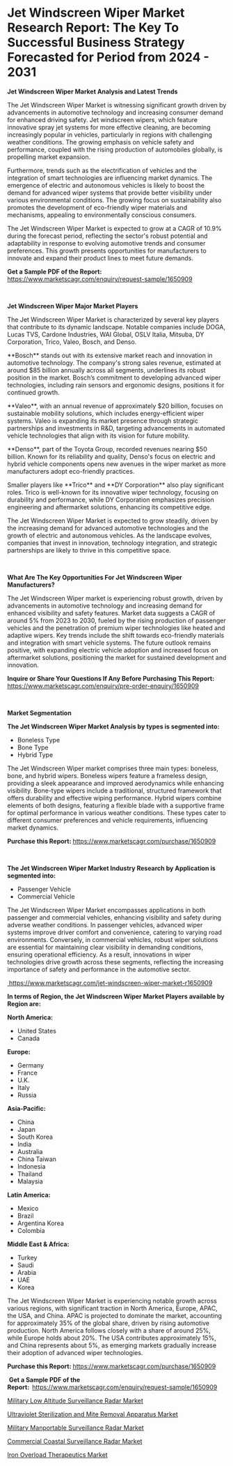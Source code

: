 <p><h1>Jet Windscreen Wiper Market Research Report: The Key To Successful Business Strategy Forecasted for Period from 2024 - 2031</h1></p><p><strong>Jet Windscreen Wiper Market Analysis and Latest Trends</strong></p>
<p><p>The Jet Windscreen Wiper Market is witnessing significant growth driven by advancements in automotive technology and increasing consumer demand for enhanced driving safety. Jet windscreen wipers, which feature innovative spray jet systems for more effective cleaning, are becoming increasingly popular in vehicles, particularly in regions with challenging weather conditions. The growing emphasis on vehicle safety and performance, coupled with the rising production of automobiles globally, is propelling market expansion.</p><p>Furthermore, trends such as the electrification of vehicles and the integration of smart technologies are influencing market dynamics. The emergence of electric and autonomous vehicles is likely to boost the demand for advanced wiper systems that provide better visibility under various environmental conditions. The growing focus on sustainability also promotes the development of eco-friendly wiper materials and mechanisms, appealing to environmentally conscious consumers.</p><p>The Jet Windscreen Wiper Market is expected to grow at a CAGR of 10.9% during the forecast period, reflecting the sector's robust potential and adaptability in response to evolving automotive trends and consumer preferences. This growth presents opportunities for manufacturers to innovate and expand their product lines to meet future demands.</p></p>
<p><strong>Get a Sample PDF of the Report:&nbsp;</strong> <a href="https://www.marketscagr.com/enquiry/request-sample/1650909?utm_campaign=1868&utm_medium=2&utm_source=Github&utm_content=ia&utm_term=08122024&utm_id=jet-windscreen-wiper">https://www.marketscagr.com/enquiry/request-sample/1650909</a></p>
<p>&nbsp;</p>
<p><strong>Jet Windscreen Wiper Major Market Players</strong></p>
<p><p>The Jet Windscreen Wiper Market is characterized by several key players that contribute to its dynamic landscape. Notable companies include DOGA, Lucas TVS, Cardone Industries, WAI Global, OSLV Italia, Mitsuba, DY Corporation, Trico, Valeo, Bosch, and Denso.</p><p>**Bosch** stands out with its extensive market reach and innovation in automotive technology. The company's strong sales revenue, estimated at around $85 billion annually across all segments, underlines its robust position in the market. Bosch’s commitment to developing advanced wiper technologies, including rain sensors and ergonomic designs, positions it for continued growth.</p><p>**Valeo**, with an annual revenue of approximately $20 billion, focuses on sustainable mobility solutions, which includes energy-efficient wiper systems. Valeo is expanding its market presence through strategic partnerships and investments in R&D, targeting advancements in automated vehicle technologies that align with its vision for future mobility.</p><p>**Denso**, part of the Toyota Group, recorded revenues nearing $50 billion. Known for its reliability and quality, Denso's focus on electric and hybrid vehicle components opens new avenues in the wiper market as more manufacturers adopt eco-friendly practices.</p><p>Smaller players like **Trico** and **DY Corporation** also play significant roles. Trico is well-known for its innovative wiper technology, focusing on durability and performance, while DY Corporation emphasizes precision engineering and aftermarket solutions, enhancing its competitive edge.</p><p>The Jet Windscreen Wiper Market is expected to grow steadily, driven by the increasing demand for advanced automotive technologies and the growth of electric and autonomous vehicles. As the landscape evolves, companies that invest in innovation, technology integration, and strategic partnerships are likely to thrive in this competitive space.</p></p>
<p>&nbsp;</p>
<p><strong>What Are The Key Opportunities For Jet Windscreen Wiper Manufacturers?</strong></p>
<p><p>The Jet Windscreen Wiper market is experiencing robust growth, driven by advancements in automotive technology and increasing demand for enhanced visibility and safety features. Market data suggests a CAGR of around 5% from 2023 to 2030, fueled by the rising production of passenger vehicles and the penetration of premium wiper technologies like heated and adaptive wipers. Key trends include the shift towards eco-friendly materials and integration with smart vehicle systems. The future outlook remains positive, with expanding electric vehicle adoption and increased focus on aftermarket solutions, positioning the market for sustained development and innovation.</p></p>
<p><strong>Inquire or Share Your Questions If Any Before Purchasing This Report:</strong> <a href="https://www.marketscagr.com/enquiry/pre-order-enquiry/1650909?utm_campaign=1868&utm_medium=2&utm_source=Github&utm_content=ia&utm_term=08122024&utm_id=jet-windscreen-wiper">https://www.marketscagr.com/enquiry/pre-order-enquiry/1650909</a></p>
<p>&nbsp;</p>
<p><strong>Market Segmentation</strong></p>
<p><strong>The Jet Windscreen Wiper Market Analysis by types is segmented into:</strong></p>
<p><ul><li>Boneless Type</li><li>Bone Type</li><li>Hybrid Type</li></ul></p>
<p><p>The Jet Windscreen Wiper market comprises three main types: boneless, bone, and hybrid wipers. Boneless wipers feature a frameless design, providing a sleek appearance and improved aerodynamics while enhancing visibility. Bone-type wipers include a traditional, structured framework that offers durability and effective wiping performance. Hybrid wipers combine elements of both designs, featuring a flexible blade with a supportive frame for optimal performance in various weather conditions. These types cater to different consumer preferences and vehicle requirements, influencing market dynamics.</p></p>
<p><strong>Purchase this Report:&nbsp;</strong><a href="https://www.marketscagr.com/purchase/1650909?utm_campaign=1868&utm_medium=2&utm_source=Github&utm_content=ia&utm_term=08122024&utm_id=jet-windscreen-wiper">https://www.marketscagr.com/purchase/1650909</a></p>
<p>&nbsp;</p>
<p><strong>The Jet Windscreen Wiper Market Industry Research by Application is segmented into:</strong></p>
<p><ul><li>Passenger Vehicle</li><li>Commercial Vehicle</li></ul></p>
<p><p>The Jet Windscreen Wiper Market encompasses applications in both passenger and commercial vehicles, enhancing visibility and safety during adverse weather conditions. In passenger vehicles, advanced wiper systems improve driver comfort and convenience, catering to varying road environments. Conversely, in commercial vehicles, robust wiper solutions are essential for maintaining clear visibility in demanding conditions, ensuring operational efficiency. As a result, innovations in wiper technologies drive growth across these segments, reflecting the increasing importance of safety and performance in the automotive sector.</p></p>
<p><a href="https://www.marketscagr.com/jet-windscreen-wiper-market-r1650909?utm_campaign=1868&utm_medium=2&utm_source=Github&utm_content=ia&utm_term=08122024&utm_id=jet-windscreen-wiper">&nbsp;https://www.marketscagr.com/jet-windscreen-wiper-market-r1650909</a></p>
<p><strong>In terms of Region, the Jet Windscreen Wiper Market Players available by Region are:</strong></p>
<p>
    <p> <strong> North America: </strong>
        <ul>
            <li>United States</li>
            <li>Canada</li>
        </ul>
        </p> 
    <p> <strong> Europe: </strong>
        <ul>
            <li>Germany</li>
            <li>France</li>
            <li>U.K.</li>
            <li>Italy</li>
            <li>Russia</li>
        </ul>
        </p> 
    <p> <strong> Asia-Pacific: </strong>
        <ul>
            <li>China</li>
            <li>Japan</li>
            <li>South Korea</li>
            <li>India</li>
            <li>Australia</li>
            <li>China Taiwan</li>
            <li>Indonesia</li>
            <li>Thailand</li>
            <li>Malaysia</li>
        </ul>
        </p> 
    <p> <strong> Latin America: </strong>
        <ul>
            <li>Mexico</li>
            <li>Brazil</li>
            <li>Argentina Korea</li>
            <li>Colombia</li>
        </ul>
        </p> 
    <p> <strong> Middle East & Africa: </strong>
        <ul>
            <li>Turkey</li>
            <li>Saudi</li>
            <li>Arabia</li>
            <li>UAE</li>
            <li>Korea</li>
        </ul>
    </p>
    </p>
<p><p>The Jet Windscreen Wiper Market is experiencing notable growth across various regions, with significant traction in North America, Europe, APAC, the USA, and China. APAC is projected to dominate the market, accounting for approximately 35% of the global share, driven by rising automotive production. North America follows closely with a share of around 25%, while Europe holds about 20%. The USA contributes approximately 15%, and China represents about 5%, as emerging markets gradually increase their adoption of advanced wiper technologies.</p></p>
<p><strong>Purchase this Report: </strong><a href="https://www.marketscagr.com/purchase/1650909?utm_campaign=1868&utm_medium=2&utm_source=Github&utm_content=ia&utm_term=08122024&utm_id=jet-windscreen-wiper">https://www.marketscagr.com/purchase/1650909</a></p>
<p>&nbsp;<strong>Get a Sample PDF of the Report:&nbsp;&nbsp;</strong><a href="https://www.marketscagr.com/enquiry/request-sample/1650909?utm_campaign=1868&utm_medium=2&utm_source=Github&utm_content=ia&utm_term=08122024&utm_id=jet-windscreen-wiper">https://www.marketscagr.com/enquiry/request-sample/1650909</a></p>
<p><strong></strong></p>
<p><p><a href="https://www.linkedin.com/pulse/surfing-military-low-altitude-surveillance-radar-wave-riding-jnbff?utm_campaign=1868&utm_medium=2&utm_source=Github&utm_content=ia&utm_term=08122024&utm_id=jet-windscreen-wiper">Military Low Altitude Surveillance Radar Market</a></p><p><a href="https://github.com/Krish2023na/Market-Research-Report-List-6/blob/main/ultraviolet-sterilization-and-mite-removal-apparatus-market.md?utm_campaign=1868&utm_medium=2&utm_source=Github&utm_content=ia&utm_term=08122024&utm_id=jet-windscreen-wiper">Ultraviolet Sterilization and Mite Removal Apparatus Market</a></p><p><a href="https://www.linkedin.com/pulse/t-insight-dial-ziosf?utm_campaign=1868&utm_medium=2&utm_source=Github&utm_content=ia&utm_term=08122024&utm_id=jet-windscreen-wiper">Military Manportable Surveillance Radar Market</a></p><p><a href="https://www.linkedin.com/pulse/industry-analysis-technologica-pivot-research-oo2ie?utm_campaign=1868&utm_medium=2&utm_source=Github&utm_content=ia&utm_term=08122024&utm_id=jet-windscreen-wiper">Commercial Coastal Surveillance Radar Market</a></p><p><a href="https://www.linkedin.com/pulse/historical-trends-future-projections-iron-overload-therapeutics-s6uce?utm_campaign=1868&utm_medium=2&utm_source=Github&utm_content=ia&utm_term=08122024&utm_id=jet-windscreen-wiper">Iron Overload Therapeutics Market</a></p></p>